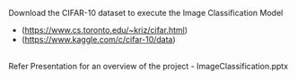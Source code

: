 Download the CIFAR-10 dataset to execute the Image Classification Model
  - (https://www.cs.toronto.edu/~kriz/cifar.html)
  - (https://www.kaggle.com/c/cifar-10/data) 
  
<br>  
Refer Presentation for an overview of the project - ImageClassification.pptx
